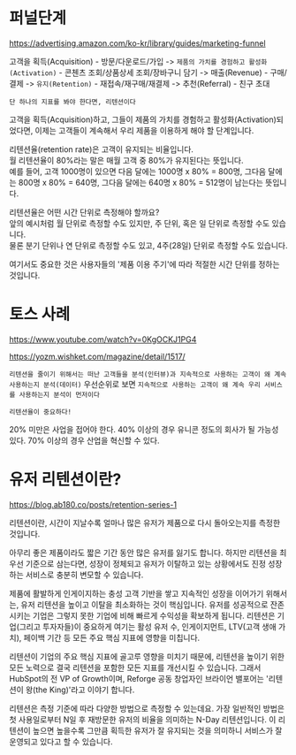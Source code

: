 # 퍼널단계

https://advertising.amazon.com/ko-kr/library/guides/marketing-funnel

고객을 획득(Acquisition) - 방문/다운로드/가입 ->
`제품의 가치를 경험하고 활성화(Activation)` - 콘첸츠 조회/상품상세 조회/장바구니 담기 ->
매출(Revenue) - 구매/결제 ->
`유지(Retention)` - 재접속/재구매/재결제 ->
추천(Referral) - 친구 초대

`단 하나의 지표를 봐야 한다면, 리텐션이다`

고객을 획득(Acquisition)하고, 그들이 제품의 가치를 경험하고 활성화(Activation)되었다면, 이제는 고객들이 계속해서 우리 제품을 이용하게 해야 할 단계입니다.

리텐션율(retention rate)은 고객이 유지되는 비율입니다.  
월 리텐션율이 80%라는 말은 매월 고객 중 80%가 유지된다는 뜻입니다.  
예를 들어, 고객 1000명이 있으면 다음 달에는 1000명 x 80% = 800명, 그다음 달에는 800명 x 80% = 640명, 그다음 달에는 640명 x 80% = 512명이 남는다는 뜻입니다.

리텐션율은 어떤 시간 단위로 측정해야 할까요?  
앞의 예시처럼 월 단위로 측정할 수도 있지만, 주 단위, 혹은 일 단위로 측정할 수도 있습니다.  
물론 분기 단위나 연 단위로 측정할 수도 있고, 4주(28일) 단위로 측정할 수도 있습니다.

여기서도 중요한 것은 사용자들의 '제품 이용 주기'에 따라 적절한 시간 단위를 정하는 것입니다.

# 토스 사례

https://www.youtube.com/watch?v=0KgOCKJ1PG4

https://yozm.wishket.com/magazine/detail/1517/

`리텐션을 줄이기 위해서는 떠난 고객들을 분석(인터뷰)과 지속적으로 사용하는 고객이 왜 계속 사용하는지 분석(데이터)`
우선순위로 보면 `지속적으로 사용하는 고객이 왜 계속 우리 서비스를 사용하는지 분석이 먼저이다`

`리텐션율이 중요하다!`

20% 미만은 사업을 접어야 한다.
40% 이상의 경우 유니콘 정도의 회사가 될 가능성 있다.
70% 이상의 경우 산업을 혁신할 수 있다.

# 유저 리텐션이란?

https://blog.ab180.co/posts/retention-series-1

리텐션이란, 시간이 지날수록 얼마나 많은 유저가 제품으로 다시 돌아오는지를 측정한 것입니다.

아무리 좋은 제품이라도 짧은 기간 동안 많은 유저를 잃기도 합니다. 하지만 리텐션을 최우선 기준으로 삼는다면, 성장이 정체되고 유저가 이탈하고 있는 상황에서도 진정 성장하는 서비스로 충분히 변모할 수 있습니다.

제품에 활발하게 인게이지하는 충성 고객 기반을 쌓고 지속적인 성장을 이어가기 위해서는, 유저 리텐션을 높이고 이탈을 최소화하는 것이 핵심입니다. 유저를 성공적으로 잔존시키는 기업은 그렇지 못한 기업에 비해 빠르게 수익성을 확보하게 됩니다. 리텐션은 기업(그리고 투자자들)이 중요하게 여기는 활성 유저 수, 인게이지먼트, LTV(고객 생애 가치), 페이백 기간 등 모든 주요 핵심 지표에 영향을 미칩니다.

리텐션이 기업의 주요 핵심 지표에 골고루 영향을 미치기 때문에, 리텐션을 높이기 위한 모든 노력으로 결국 리텐션을 포함한 모든 지표를 개선시킬 수 있습니다. 그래서 HubSpot의 전 VP of Growth이며, Reforge 공동 창업자인 브라이언 밸포어는 '리텐션이 왕(the King)'라고 이야기 합니다.

리텐션은 측정 기준에 따라 다양한 방법으로 측정할 수 있는데요. 가장 일반적인 방법은 첫 사용일로부터 N일 후 재방문한 유저의 비율을 의미하는 N-Day 리텐션입니다. 이 리텐션이 높으면 높을수록 그만큼 획득한 유저가 잘 유지되는 것을 의미하니 서비스가 잘 운영되고 있다고 할 수 있습니다.
